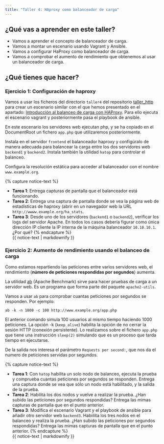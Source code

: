 ```yaml
---
title: "Taller 4: HAproxy como balanceador de carga"
---
```


## ¿Qué vas a aprender en este taller?

* Vamos a aprender el concepto de balanceador de carga.
* Vamos a montar un escenario usando Vagrant y Ansible.
* Vamos a configurar HaProxy como balanceador de carga.
* Vamos a comprobar el aumento de rendimiento que obtenemos al usar un balanceador de carga.

## ¿Qué tienes que hacer?

### Ejercicio 1: Configuración de haproxy

Vamos a usar los ficheros del directorio `taller4` del repositorio [taller_http](https://github.com/josedom24/taller_http) para crear un escenario similar con el que hemos presentado en el apartado: [Introducción al balanceo de carga con HAProxy](haproxy.html). Para ello ejecuta el escenario vagrant y posteriormente pasa el playbook de ansible.

En este escenario los servidores web ejecutan php, y se ha copiado en el DocumentRoot un fichero `app.php` que utilizaremos posteriormente.

Instala en el servidor `frontend` el balanceador haproxy y configúralo de manera adecuada para balancear la carga entre los dos servidores web `backend1` y `backend2`. Instala también la utilidad `hatop` para controlar el balanceo.

Configura la resolución estática para acceder al balanceador con el nombre `www.example.org`.

{% capture notice-text %}
* **Tarea 1**: Entrega capturas de pantalla que el balanceador está funcionando.
* **Tarea 2**: Entrega una captura de pantalla donde se vea la página web de estadísticas de haproxy (abrir en un navegador web la URL `http://wwww.example.org/ha_stats`.
* **Tarea 3**: Desde uno de los servidores (`backend1` o `backend2`), verificar los logs del servidor Apache. En todos los casos debería figurar como única dirección IP cliente la IP interna de la máquina balanceador `10.10.10.1`. ¿Por qué?
{% endcapture %}<div class="notice--info">{{ notice-text | markdownify }}</div>

### Ejercicio 2: Aumento de rendimiento usando el balanceo de carga

Como estamos repartiendo las peticiones entre varios servidores web, el rendimiento (**número de peticiones respondidas por segundos**) aumenta.

La utilidad [ab](http://httpd.apache.org/docs/2.4/programs/ab.html) (Apache Benchmark) sirve para hacer pruebas de carga a un servidor web. Es un programa que forma parte del paquete `apache2-utils`.

Vamos a usar `ab` para comprobar cuantas peticiones por segundos se responden. Por ejemplo:

```
ab -k -n 1000 -c 100 http://www.example.org/app.php
```
El anterior comando simula 100 usuarios al mismo tiempo haciendo 1000 peticiones. La opción -k (`keep_alive`) habilita la opción de no cerrar la sesión HTTP (conexión persistente). Lo realizamos sobre el fichero `app.php` que tiene una instrucción `sleep(2)` simulando que es un proceso que tarda tiempo en ejecutarse.

De la salida nos interesa el parámetro `Requests per second:`, que nos da el numero de peticiones servidas por segundos.

{% capture notice-text %}
* **Tarea 1**: Con `hatop` habilita un solo nodo de balanceo, ejecuta la prueba y comprueba cuantas peticiones por segundos se responden. Entrega una captura donde se vea que sólo un nodo está habilitado, y la salida de la prueba.
* **Tarea 2**: Habilita los dos nodos y vuelve a realizar la prueba. ¿Han subido las peticiones por segundos respondidas? Entrega las mimas capturas de pantalla que en el punto anterior.
* **Tarea 3**: Modifica el escenario Vagrant y el playbook de ansible para añadir otro servidor web `backend3`. Habiilita los tres nodos en el balanceo y realiza la prueba. ¿Han subido las peticiones por segundos respondidas? Entrega las mimas capturas de pantalla que en el punto anterior.
{% endcapture %}<div class="notice--info">{{ notice-text | markdownify }}</div>
